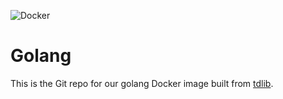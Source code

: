 ![Docker](https://github.com/shitpostingio/golang/workflows/Docker/badge.svg)
# Golang
This is the Git repo for our golang Docker image built from [tdlib](https://github.com/shitpostingio/tdlib).
